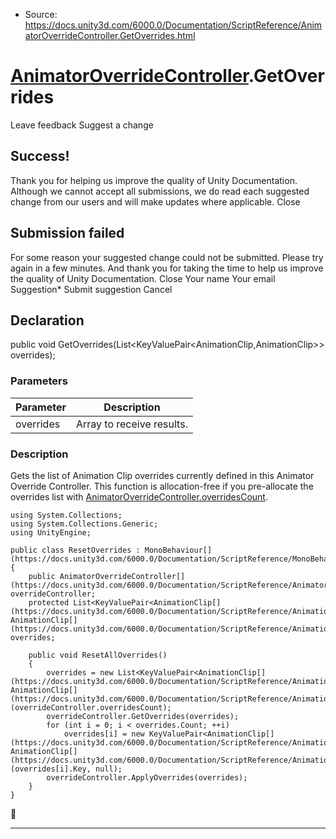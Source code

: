 * Source: https://docs.unity3d.com/6000.0/Documentation/ScriptReference/AnimatorOverrideController.GetOverrides.html

#  [AnimatorOverrideController](https://docs.unity3d.com/6000.0/Documentation/ScriptReference/AnimatorOverrideController.html).GetOverrides
Leave feedback
Suggest a change
## Success!
Thank you for helping us improve the quality of Unity Documentation. Although we cannot accept all submissions, we do read each suggested change from our users and will make updates where applicable.
Close
## Submission failed
For some reason your suggested change could not be submitted. Please <a>try again</a> in a few minutes. And thank you for taking the time to help us improve the quality of Unity Documentation.
Close
Your name Your email Suggestion* Submit suggestion
Cancel
## Declaration
public void GetOverrides(List<KeyValuePair<AnimationClip,AnimationClip>> overrides); 
### Parameters
Parameter | Description  
---|---  
overrides | Array to receive results.  
### Description
Gets the list of Animation Clip overrides currently defined in this Animator Override Controller.
This function is allocation-free if you pre-allocate the overrides list with [AnimatorOverrideController.overridesCount](https://docs.unity3d.com/6000.0/Documentation/ScriptReference/AnimatorOverrideController-overridesCount.html).
```
using System.Collections;
using System.Collections.Generic;
using UnityEngine;  
  
public class ResetOverrides : MonoBehaviour[](https://docs.unity3d.com/6000.0/Documentation/ScriptReference/MonoBehaviour.html)
{
    public AnimatorOverrideController[](https://docs.unity3d.com/6000.0/Documentation/ScriptReference/AnimatorOverrideController.html) overrideController;
    protected List<KeyValuePair<AnimationClip[](https://docs.unity3d.com/6000.0/Documentation/ScriptReference/AnimationClip.html), AnimationClip[](https://docs.unity3d.com/6000.0/Documentation/ScriptReference/AnimationClip.html)>> overrides;  
  
    public void ResetAllOverrides()
    {
        overrides = new List<KeyValuePair<AnimationClip[](https://docs.unity3d.com/6000.0/Documentation/ScriptReference/AnimationClip.html), AnimationClip[](https://docs.unity3d.com/6000.0/Documentation/ScriptReference/AnimationClip.html)>>(overrideController.overridesCount);
        overrideController.GetOverrides(overrides);
        for (int i = 0; i < overrides.Count; ++i)
            overrides[i] = new KeyValuePair<AnimationClip[](https://docs.unity3d.com/6000.0/Documentation/ScriptReference/AnimationClip.html), AnimationClip[](https://docs.unity3d.com/6000.0/Documentation/ScriptReference/AnimationClip.html)>(overrides[i].Key, null);
        overrideController.ApplyOverrides(overrides);
    }
}

```

* * *
